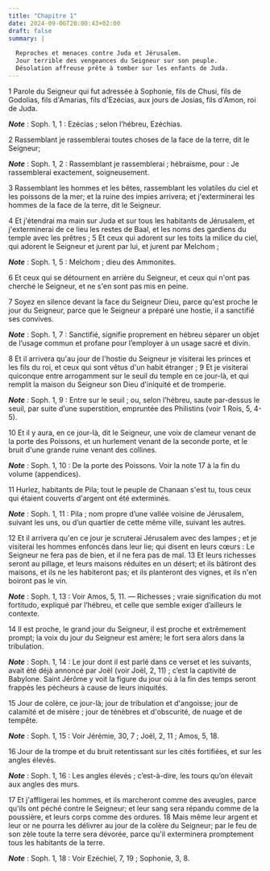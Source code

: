 ```yaml
---
title: "Chapitre 1"
date: 2024-09-06T20:00:43+02:00
draft: false
summary: |
  
  Reproches et menaces contre Juda et Jérusalem.
  Jour terrible des vengeances du Seigneur sur son peuple.
  Désolation affreuse prête à tomber sur les enfants de Juda.
---
```



1 Parole du Seigneur qui fut adressée à Sophonie, fils de Chusi, fils de Godolias, fils d'Amarias, fils d'Ezécias, aux jours de Josias, fils d'Amon, roi de Juda.

***Note*** :  Soph. 1, 1 : Ezécias ; selon l’hébreu, Ezéchias.


2 Rassemblant je rassemblerai toutes choses de la face de la terre, dit le Seigneur;

***Note*** :  Soph. 1, 2 : Rassemblant je rassemblerai ; hébraïsme, pour : Je rassemblerai exactement, soigneusement.

3 Rassemblant les hommes et les bêtes, rassemblant les volatiles du ciel et les poissons de la mer; et la ruine des impies arrivera; et j'exterminerai les hommes de la face de la terre, dit le Seigneur.


4 Et j'étendrai ma main sur Juda et sur tous les habitants de Jérusalem, et j'exterminerai de ce lieu les restes de Baal, et les noms des gardiens du temple avec les prêtres ; 5 Et ceux qui adorent sur les toits la milice du ciel, qui adorent le Seigneur et jurent par lui, et jurent par Melchom ;

***Note*** :  Soph. 1, 5 : Melchom ; dieu des Ammonites.

6 Et ceux qui se détournent en arrière du Seigneur, et ceux qui n'ont pas cherché le Seigneur, et ne s'en sont pas mis en peine.


7 Soyez en silence devant la face du Seigneur Dieu, parce qu'est proche le jour du Seigneur, parce que le Seigneur a préparé une hostie, il a sanctifié ses convives.

***Note*** :  Soph. 1, 7 : Sanctifié, signifie proprement en hébreu séparer un objet de l’usage commun et profane pour l’employer à un usage sacré et divin.

8 Et il arrivera qu'au jour de l'hostie du Seigneur je visiterai les princes et les fils du roi, et ceux qui sont vêtus d'un habit étranger ; 9 Et je visiterai quiconque entre arrogamment sur le seuil du temple en ce jour-là, et qui remplit la maison du Seigneur son Dieu d'iniquité et de tromperie.

***Note*** :  Soph. 1, 9 : Entre sur le seuil ; ou, selon l’hébreu, saute par-dessus le seuil, par suite d’une superstition, empruntée des Philistins (voir 1 Rois, 5, 4-5).


10 Et il y aura, en ce jour-là, dit le Seigneur, une voix de clameur venant de la porte des Poissons, et un hurlement venant de la seconde porte, et le bruit d'une grande ruine venant des collines.

***Note*** :  Soph. 1, 10 : De la porte des Poissons. Voir la note 17 à la fin du volume (appendices).

11 Hurlez, habitants de Pila; tout le peuple de Chanaan s'est tu, tous ceux qui étaient couverts d'argent ont été exterminés.

***Note*** :  Soph. 1, 11 : Pila ; nom propre d’une vallée voisine de Jérusalem, suivant les uns, ou d’un quartier de cette même ville, suivant les autres.


12 Et il arrivera qu'en ce jour je scruterai Jérusalem avec des lampes ; et je visiterai les hommes enfoncés dans leur lie; qui disent en leurs cœurs : Le Seigneur ne fera pas de bien, et il ne fera pas de mal. 13 Et leurs richesses seront au pillage, et leurs maisons réduites en un désert; et ils bâtiront des maisons, et ils ne les habiteront pas; et ils planteront des vignes, et ils n'en boiront pas le vin.

***Note*** :  Soph. 1, 13 : Voir Amos, 5, 11. ― Richesses ; vraie signification du mot fortitudo, expliqué par l’hébreu, et celle que semble exiger d’ailleurs le contexte.


14 Il est proche, le grand jour du Seigneur, il est proche et extrêmement prompt; la voix du jour du Seigneur est amère; le fort sera alors dans la tribulation.

***Note*** :  Soph. 1, 14 : Le jour dont il est parlé dans ce verset et les suivants, avait été déjà annoncé par Joël (voir Joël, 2, 11) ; c’est la captivité de Babylone. Saint Jérôme y voit la figure du jour où à la fin des temps seront frappés les pécheurs à cause de leurs iniquités.

15 Jour de colère, ce jour-là; jour de tribulation et d'angoisse; jour de calamité et de misère ; jour de ténèbres et d'obscurité, de nuage et de tempête.

***Note*** :  Soph. 1, 15 : Voir Jérémie, 30, 7 ; Joël, 2, 11 ; Amos, 5, 18.

16 Jour de la trompe et du bruit retentissant sur les cités fortifiées, et sur les angles élevés.

***Note*** :  Soph. 1, 16 : Les angles élevés ; c’est-à-dire, les tours qu’on élevait aux angles des murs.


17 Et j'affligerai les hommes, et ils marcheront comme des aveugles, parce qu'ils ont péché contre le Seigneur; et leur sang sera répandu comme de la poussière, et leurs corps comme des ordures. 18 Mais même leur argent et leur or ne pourra les délivrer au jour de la colère du Seigneur; par le feu de son zèle toute la terre sera dévorée, parce qu'il exterminera promptement tous les habitants de la terre.

***Note*** :  Soph. 1, 18 : Voir Ezéchiel, 7, 19 ; Sophonie, 3, 8.

